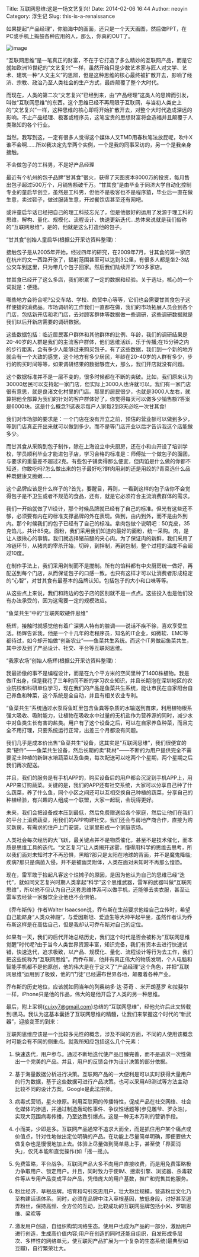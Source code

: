 Title: 互联网思维:这是一场文艺复兴!
Date: 2014-02-06 16:44
Author: neoyin
Category: 浮生记
Slug: this-is-a-renaissance

如果提起“产品经理”，你脑海中的画面，还只是一个天天画图，然后做PPT，在PC或手机上捣鼓各种应用的人，那么，你真的OUT了。

![image](http://h.hiphotos.bdimg.com/album/s=550;q=90;c=xiangce,100,100/sign=f4b3ce86a964034f0bcdc2039ff8080c/faedab64034f78f0487e9aa87b310a55b3191c77.jpg?referer=a078dc4fba99a90162226e065c2e&x=.jpg)

“互联网思维”是一笔真正的财富，不在于它打造了多么精妙的互联网产品，而是它就如欧洲16世纪的“文艺复兴”一样，虽然开始只是少数艺术家与匠人对文学、艺术、建筑一种“人文主义”的思辨，但是这种思维的核心最终被扩散开去，影响了经济、宗教、政治乃至人类社会的生产方式，最终颠覆了整个大时代。

而现在，人类的第二次“文艺复兴”已经到来，由“产品经理”这类人的思辨而引发，叫做“互联网思维”的东西。这个思维已经不再局限于互联网，与当初人类史上的“文艺复兴”一样，这种思维的核心即将开始扩散开去，对整个大时代造成深远的影响。不止产品经理、极客或程序员，这笔宝贵的思想财富将会造福并且颠覆于人类熟知的各个行业。

当然，我写到这，一定有很多人觉得这个媒体人又TMD用春秋笔法放屁呢，吹牛X谁不会啊……所以我决定先举两个实例，一个是我的同事采访的，另一个是我亲身接触。

<!--more-->

不会做包子的工科男，不是好产品经理

最近有个杭州的包子品牌“甘其食”很火，获得了天图资本8000万的投资，每月售出包子超过500万个，月销售额破千万。“甘其食”是由毕业于同济大学自动化控制专业的童启华创立，虽然是工科男，但他不是极客也不是程序猿，毕业后一直在做生意，卖过鞋子，做过服装生意，开过餐饮店甚至还有网吧。

或许童启华话已经把自己的理工科技忘光了，但是他很好的运用了发源于理工科的思维，解构、量化、规模化、流程设计、快速更新迭代…总体来说就是我们俗称的“互联网思维”，是的，他就是这么打造他的包子。

“甘其食”创始人童启华(根据公开采访资料整理)：

接触包子是从2005年开始，经过四年的研究，在2009年7月，甘其食的第一家店在杭州的文一西路开张了，辐射范围甚至可以达到3公里，有很多人都是坐2-3站公交车到这里，只为带几个包子回家。然后我们陆续开了160多家店。

甘其食已经开了这么多店，我们积累了一定的数据和经验。关于选址，核心的一个词就是：便捷。

哪些地方会符合呢?公交车站、学校、商贸中心等等，它们也会需要甘其食包子这样便捷的消费品。市场调研的工作我们一直都在做，我们的市场拓展人员会到各个门店，包括新开店和老门店，去对顾客群体等数据做一些调研，这些调研数据就是我们以后开新店需要的调研数据。

这些数据包括：临近居民客户群体和其他群体的比例、年龄，我们的调研结果是20-40岁的人群是我们的主流客户群体，他们思维活跃，乐于传播;在15分钟之内的步行距离，会有多少人能够过来购买包子。有了这些数据，我们到一个新的地方就会有一个大致的感觉，这个地方有多少居民，年龄在20-40岁的人群有多少，步行的购买时间等等，如果调研结果的数据够庞大，那么，我们开店就没有问题。

这个数据标准并不是一层不变的，很多时候都在不断的突破。比如，我们原来认为30000居民可以支持起一家门店，但实际上3000人也许就可以。我们有一家门店很有意思，就是良渚文化村里的门店。那里的居民很少，也就是3000人左右，就算把他全部算为我们的针对的客户群体好了，你觉得每天可以做多少销售额?答案是6000块。这是什么概念?!这表示每户人家每2到3天必吃一次甘其食!

我们对市场部的要求是：一个门店在没有开立之前，预估的营业额可以做到多少，等到门店真正开出来就可以做到多少。而不是等门店开业以后才告诉我这个店能做多少。

而甘其食从采购到包子制作，除在上海设立中央厨房，还在小和山开设了培训学校，学员顺利毕业才能进包子店，学习合格的标准是：师傅扯一个做包子的面团，与要求的重量差不超过2克。有些包子铺卖得那么便宜，但肉馅是什么做的你都不知道，你敢吃吗?怎么做出来的包子最好吃?鲜肉用剁的还是用绞的?青菜选什么品种既健康又脆嫩……

这个品牌应该是什么样子的?首先，要醒目，再则，一看到这样的包子店你不会觉得包子是不卫生或者不规范的食品，还有，就是它必须符合主流消费群体的需求。

我们一开始就做了VI设计，那个时候品牌就已经有了自己的标准。但光有这些还不够，必须要有内在的标准支撑品牌的外在表现。做到，由内到外，而不是由外到内。那个时候我们的包子已经有了自己的标准。拿肉包做个说明吧：50克皮，35克馅儿，共计85克。面粉，我们采用我们知道的最好的面粉，统一采购。肉，是让人很揪心的事情。我们就选择猪前腿的夹心肉。为了保证肉的新鲜，我们采用了冷链环节，从猪肉的宰杀开始，切碎，到拌制，再到包制，整个过程的温度不会超过10度。

在制作手法上，我们采用剁制而不是搅制。所有的馅料都有中央厨房统一做好，再配送到每个门店，从而保证包子的口感一致。也只有这样才可以让消费者形成稳定的“心智”，对甘其食有最基本的品牌认知。包括包子的大小和口味等等。

从这些点上来说，我们和路边的包子店的区别就不是一点点。这些投入也是他们没有办法承受的，因为这需要一定的规模效应。

“鱼菜共生”中的“互联网软硬件思维”

杨辉，接触时就感觉他有着广深男人特有的腔调——说话不疾不徐，喜欢享受生活。杨辉告诉我，他是一个十几年的老程序员，知名的IT企业，如微软、EMC等都待过，如今却开始做“创新农业”——鱼菜共生系统。而这个IT男做起鱼菜共生，其中涉及到了产品设计、社交、平台等互联网思维。

“我家农场”创始人杨辉(根据公开采访资料整理)：

我最骄傲的事不是编程设计，而是在九个平方米的空间里种了1400株植物。我是做IT出身，但是我花了三年时间不断的学习农业知识，并且长期泡在深圳地区的农业院校和科研单位学习，现在我们的产品是鱼菜共生系统，能让市民在自家阳台自己养鱼和种菜，这个系统是全自动，并且有相关农业专利。

“鱼菜共生”系统通过水泵将鱼缸里包含鱼粪等杂质的水输送到苗床，利用植物根系强大吸收、吸附能力，让植物在吸收水中过量的无机盐作为营养源的同时，减少水中对鱼类生长有害的盐类。用户有了这个设备之后，可以在自家养鱼种菜，而且完全不用打理，只要系统运行正常，出差三个月都没有问题。

我们几乎是成本价出售“鱼菜共生”设备，这其实是“互联网思维”，我们很便宜的卖“硬件”——鱼菜共生设备，然后长期的卖“耗材”——不断的为用户提供完全不需要泥土种植的新鲜水培蔬菜以及鱼类，每次配送可以吃两个个星期，两个星期之后我们再次配送。

并且，我们的服务是有手机APP的，购买设备后的用户都会沉淀到手机APP上，用APP来订购蔬菜。关键的是，我们的APP还有社交系统，大家可以分享自己种了什么蔬菜，养了什么鱼，同个小区之间还可以互相交换自己种植的蔬菜，分享自己的种植经验，有兴趣的人组成一个联盟，大家一起玩，会玩得更好。

未来，我们会把设备成本压到最低，然后免费赠送给各个家庭，然后让他们在我们的平台上消费蔬菜，用我们的APP构建社交。我们还会与房地产商合作，直接为购买新房，有需求的住户上门安装，让家里形成一个家庭农场。

人类社会每次经历的大飞跃，最关键点并不是物质催化，甚至不是技术催化，而本质是思维工具的迭代。“文艺复习”让人类揭开迷雾，懂得用科学的思维去思考，所以我们面对未知时才不再恐惧，黑暗?那只是太阳在地球的背面，并不是魔鬼降临;疾病?那只是病菌入侵，并不是被幽灵附体，人类在面对未知时不再那么惶恐。

现在，雷军敢于捡起凡客这个烂摊子的原因，是因为他认为自己的思维已经“迭代”，就如同文艺复兴时期人类拿起“科学”这个思维武器，雷军的武器叫做“互联网思维”，所以他不但认为自己这套思维体系可以做手机，还能够去卖衣服，甚至让雷军去经营一家餐饮企业他也不会惧怕。

《乔布斯传》作者Walter
Isaacson说，乔布斯在生前要求他给自己立传时，希望自己能跻身“人类众神殿”，与爱因斯坦、爱迪生等大神平起平坐，虽然作者认为乔布斯这样是在高估自己，但是我却认可乔布斯对自己的定位。

如果有一天，我们的后代开始总结历史，我们这个时代是否会被称为“互联网思维觉醒”时代呢?由于当今人类世界资源丰富，知识完备，我们有资本去进行快速试错，快速迭代，追求极致，以产品、规模化、量化、流程设计等行为去工作，我们把这些统称为“互联网思维”。而乔布斯，他并有真正伟大的物质发明，个人电脑和智能手机都不是他原创，他的伟大是在于定义了“产品经理”这个角色，并把“互联网思维”运用到了极致，他的“门徒”已经遍布世界各地，颠覆着各种产业。

乔布斯的历史地位，应该就如同当年的列奥纳多·达·芬奇 、米开朗基罗
和拉斐尔一样，iPhone只是他的作品，伟大的是他开启了人类的另一种思维。

最后，附上采铜{cuixy7@gmail.com}总结的“互联网思维”，经他允许后此文转载到i黑马。我认为这基本囊括了互联网思维的精髓，让我们来掌握这个时代的“新武器”，迎接变革的到来：

互联网思维应该是一个比较多元性的概念，涉及不同的方面，不同的人使用该概念时可能会有不同的侧重点。就我所知应包括这么几个元素：

1.  快速迭代，用户参与。通过不断地迭代使产品日臻完善，而不是追求一次性做出一个完美的产品。并且，用户的反馈会作为设计决策的部分依据。

2.  基于海量数据分析进行决策。互联网产品的一大便利是可以实时获得大量用户的行为数据，基于这些数据可进行产品决策。也可以采用AB测试等方法主动比较不同的设计方案。Google是此法宗师。

3.  病毒式营销，星火燎原。利用互联网的传播特性，促成产品在社交网络、社会化媒体的渗透，并通过制造轰动性事件、争议性话题等(参见雕爷、罗永浩)，实现大范围病毒传播，乃至达致引爆点。这是一种无本万利的营销手段。

4.  小而美，少即是多。互联网产品通常不追求大而全，而是抓住用户某个痛点或价值点，针对性地做出定位明确的产品。在功能上尽量简单明确，即便要做大做复杂也是慢慢地加上去。体验上尽量做到简单易上手，甚至使「界面消失」，仅凭本能和直觉操作(如「摇一摇」)。

5.  免费策略，平台战争。互联网产品大多不向用户直接收费，而是用免费策略极力争取用户、锁定用户。并且，同时致力于使IM、搜索引擎、浏览器、杀毒软件等从专用产品变成平台产品，凭借庞大的用户基数，推广和兜售其他服务。

6.  粉丝经济，草根品牌。培育和勾引死忠用户，壮大粉丝规模，营造粉丝文化乃至构建话语体系。同时，必须在品牌中注入草根基因，放低身段，讨好甚至逗弄粉丝，保持高频、全方位的互动，比较成功的互联网品牌包括小米、罗辑思维、梁欢等

7.  激发用户创造，自组织构筑网络生态。使用户也成为产品的一部分，激励用户进行创造，生成高价值内容;用户在创造的同时还能自组织，自发形成多层次、多样性的网络单元，使互联网产品扩展为一个复杂的生态系统(最典型如豆瓣)，自行繁荣壮大。


